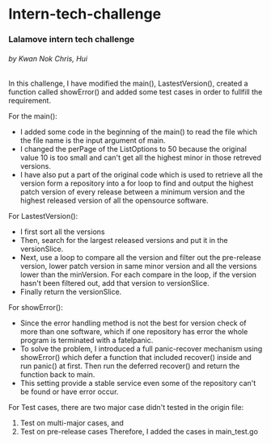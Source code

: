 <h1>Intern-tech-challenge</h1>
<h3>Lalamove intern tech challenge</h3>
<h6>by Kwan Nok Chris, Hui</h6>


In this challenge, I have modified the main(), LastestVersion(), created a function called showError() and added some test cases in order to fullfill the requirement.

For the main():
- I added some code in the beginning of the main() to read the file which the file name is the input argument of main.
- I changed the perPage of the ListOptions to 50 because the original value 10 is too small and can't get all the highest minor in those    retreved versions.
- I have also put a part of the original code which is used to retrieve all the version form a repository into a for loop to find and output the highest patch version of every release between a minimum version and the highest released version of all the opensource software.

For LastestVersion():
- I first sort all the versions
- Then, search for the largest released versions and put it in the versionSlice.
- Next, use a loop to compare all the version and filter out the pre-release version, lower patch version in same minor version and all the versions lower than the minVersion. For each compare in the loop, if the version hasn't been filtered out, add that version to  versionSlice.
- Finally return the versionSlice.

For showError():
- Since the error handling method is not the best for version check of more than one software, which if one repository has error the whole program is terminated with a fatelpanic.
- To solve the problem, I introduced a full panic-recover mechanism using showError() which defer a function that included recover() inside and run panic() at first. Then run the deferred recover() and return the function back to main.
- This setting provide a stable service even some of the repository can't be found or have error occur.

For Test cases, there are two major case didn't tested in the origin file:
1.  Test on multi-major cases, and
2.  Test on pre-release cases
Therefore, I added the cases in main_test.go



